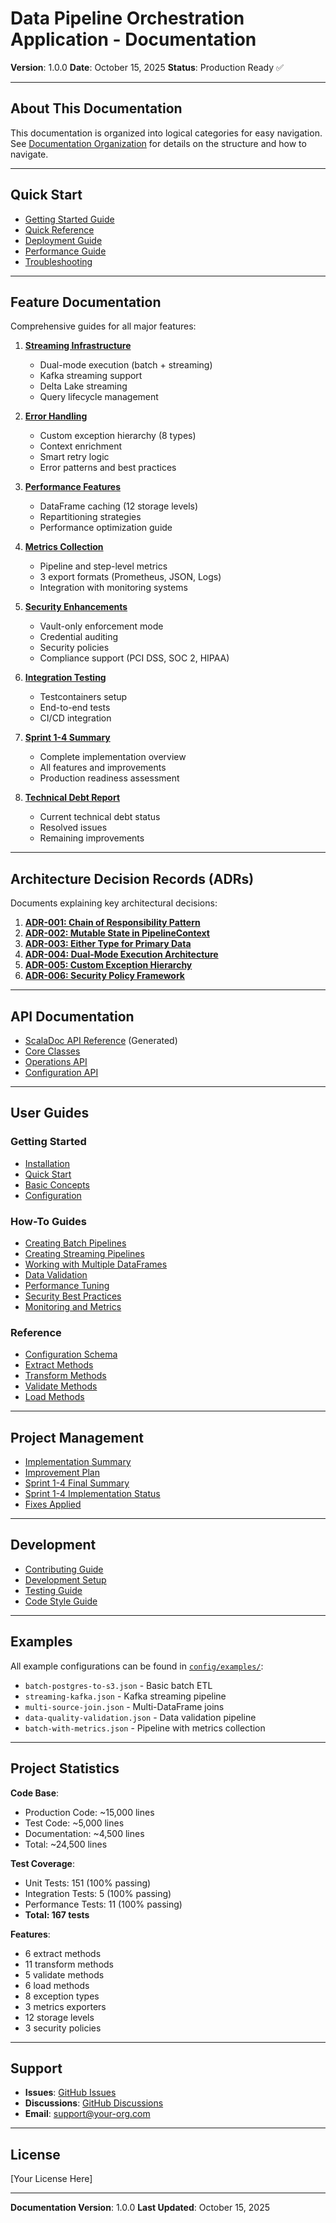 # Data Pipeline Orchestration Application - Documentation

**Version**: 1.0.0
**Date**: October 15, 2025
**Status**: Production Ready ✅

---

## About This Documentation

This documentation is organized into logical categories for easy navigation. See [Documentation Organization](DOCUMENTATION_ORGANIZATION.md) for details on the structure and how to navigate.

---

## Quick Start

- [Getting Started Guide](guides/GETTING_STARTED.md)
- [Quick Reference](guides/QUICK_REFERENCE.md)
- [Deployment Guide](guides/DEPLOYMENT_GUIDE.md)
- [Performance Guide](guides/PERFORMANCE_GUIDE.md)
- [Troubleshooting](guides/TROUBLESHOOTING.md)

---

## Feature Documentation

Comprehensive guides for all major features:

1. **[Streaming Infrastructure](features/STREAMING_INFRASTRUCTURE_COMPLETE.md)**
   - Dual-mode execution (batch + streaming)
   - Kafka streaming support
   - Delta Lake streaming
   - Query lifecycle management

2. **[Error Handling](features/ERROR_HANDLING_COMPLETE.md)**
   - Custom exception hierarchy (8 types)
   - Context enrichment
   - Smart retry logic
   - Error patterns and best practices

3. **[Performance Features](features/PERFORMANCE_FEATURES_COMPLETE.md)**
   - DataFrame caching (12 storage levels)
   - Repartitioning strategies
   - Performance optimization guide

4. **[Metrics Collection](features/METRICS_COLLECTION_COMPLETE.md)**
   - Pipeline and step-level metrics
   - 3 export formats (Prometheus, JSON, Logs)
   - Integration with monitoring systems

5. **[Security Enhancements](features/SECURITY_ENHANCEMENTS_COMPLETE.md)**
   - Vault-only enforcement mode
   - Credential auditing
   - Security policies
   - Compliance support (PCI DSS, SOC 2, HIPAA)

6. **[Integration Testing](features/INTEGRATION_TESTING_COMPLETE.md)**
   - Testcontainers setup
   - End-to-end tests
   - CI/CD integration

7. **[Sprint 1-4 Summary](features/SPRINT_1-4_FINAL_COMPLETION.md)**
   - Complete implementation overview
   - All features and improvements
   - Production readiness assessment

8. **[Technical Debt Report](features/TECHNICAL_DEBT_REPORT.md)**
   - Current technical debt status
   - Resolved issues
   - Remaining improvements

---

## Architecture Decision Records (ADRs)

Documents explaining key architectural decisions:

1. **[ADR-001: Chain of Responsibility Pattern](adr/001-chain-of-responsibility-pattern.md)**
2. **[ADR-002: Mutable State in PipelineContext](adr/002-mutable-state-in-context.md)**
3. **[ADR-003: Either Type for Primary Data](adr/003-either-type-for-primary.md)**
4. **[ADR-004: Dual-Mode Execution Architecture](adr/004-dual-mode-execution.md)**
5. **[ADR-005: Custom Exception Hierarchy](adr/005-custom-exception-hierarchy.md)**
6. **[ADR-006: Security Policy Framework](adr/006-security-policy-framework.md)**

---

## API Documentation

- [ScalaDoc API Reference](api/index.html) (Generated)
- [Core Classes](api/CORE_CLASSES.md)
- [Operations API](api/OPERATIONS_API.md)
- [Configuration API](api/CONFIGURATION_API.md)

---

## User Guides

### Getting Started
- [Installation](guides/INSTALLATION.md)
- [Quick Start](guides/GETTING_STARTED.md)
- [Basic Concepts](guides/BASIC_CONCEPTS.md)
- [Configuration](guides/CONFIGURATION.md)

### How-To Guides
- [Creating Batch Pipelines](guides/how-to/BATCH_PIPELINES.md)
- [Creating Streaming Pipelines](guides/how-to/STREAMING_PIPELINES.md)
- [Working with Multiple DataFrames](guides/how-to/MULTI_DATAFRAME.md)
- [Data Validation](guides/how-to/DATA_VALIDATION.md)
- [Performance Tuning](guides/how-to/PERFORMANCE_TUNING.md)
- [Security Best Practices](guides/how-to/SECURITY_BEST_PRACTICES.md)
- [Monitoring and Metrics](guides/how-to/MONITORING.md)

### Reference
- [Configuration Schema](guides/reference/CONFIGURATION_SCHEMA.md)
- [Extract Methods](guides/reference/EXTRACT_METHODS.md)
- [Transform Methods](guides/reference/TRANSFORM_METHODS.md)
- [Validate Methods](guides/reference/VALIDATE_METHODS.md)
- [Load Methods](guides/reference/LOAD_METHODS.md)

---

## Project Management

- [Implementation Summary](project/IMPLEMENTATION_SUMMARY.md)
- [Improvement Plan](project/IMPROVEMENT_PLAN.md)
- [Sprint 1-4 Final Summary](project/SPRINT_1-4_FINAL_SUMMARY.md)
- [Sprint 1-4 Implementation Status](project/SPRINT_1-4_IMPLEMENTATION_STATUS.md)
- [Fixes Applied](project/FIXES_APPLIED.md)

---

## Development

- [Contributing Guide](../CONTRIBUTING.md)
- [Development Setup](guides/DEVELOPMENT_SETUP.md)
- [Testing Guide](guides/TESTING_GUIDE.md)
- [Code Style Guide](guides/CODE_STYLE.md)

---

## Examples

All example configurations can be found in [`config/examples/`](../config/examples/):

- `batch-postgres-to-s3.json` - Basic batch ETL
- `streaming-kafka.json` - Kafka streaming pipeline
- `multi-source-join.json` - Multi-DataFrame joins
- `data-quality-validation.json` - Data validation pipeline
- `batch-with-metrics.json` - Pipeline with metrics collection

---

## Project Statistics

**Code Base**:
- Production Code: ~15,000 lines
- Test Code: ~5,000 lines
- Documentation: ~4,500 lines
- Total: ~24,500 lines

**Test Coverage**:
- Unit Tests: 151 (100% passing)
- Integration Tests: 5 (100% passing)
- Performance Tests: 11 (100% passing)
- **Total: 167 tests**

**Features**:
- 6 extract methods
- 11 transform methods
- 5 validate methods
- 6 load methods
- 8 exception types
- 3 metrics exporters
- 12 storage levels
- 3 security policies

---

## Support

- **Issues**: [GitHub Issues](https://github.com/your-org/pipeline/issues)
- **Discussions**: [GitHub Discussions](https://github.com/your-org/pipeline/discussions)
- **Email**: support@your-org.com

---

## License

[Your License Here]

---

**Documentation Version**: 1.0.0
**Last Updated**: October 15, 2025
